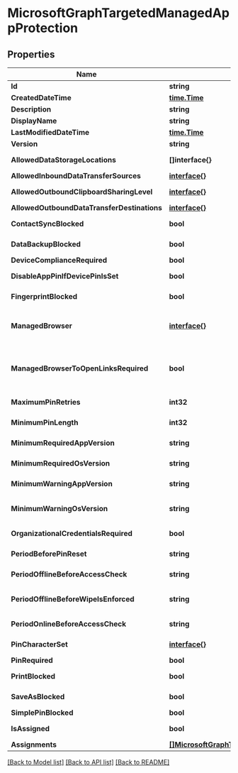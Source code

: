 # MicrosoftGraphTargetedManagedAppProtection

## Properties

Name | Type | Description | Notes
------------ | ------------- | ------------- | -------------
**Id** | **string** |  | [optional] 
**CreatedDateTime** | [**time.Time**](time.Time.md) | The date and time the policy was created. | [optional] 
**Description** | **string** | The policy&#39;s description. | [optional] 
**DisplayName** | **string** | Policy display name. | [optional] 
**LastModifiedDateTime** | [**time.Time**](time.Time.md) | Last time the policy was modified. | [optional] 
**Version** | **string** | Version of the entity. | [optional] 
**AllowedDataStorageLocations** | **[]interface{}** | Data storage locations where a user may store managed data. | [optional] 
**AllowedInboundDataTransferSources** | [**interface{}**](.md) | Sources from which data is allowed to be transferred. | [optional] 
**AllowedOutboundClipboardSharingLevel** | [**interface{}**](.md) | The level to which the clipboard may be shared between apps on the managed device. | [optional] 
**AllowedOutboundDataTransferDestinations** | [**interface{}**](.md) | Destinations to which data is allowed to be transferred. | [optional] 
**ContactSyncBlocked** | **bool** | Indicates whether contacts can be synced to the user&#39;s device. | [optional] 
**DataBackupBlocked** | **bool** | Indicates whether the backup of a managed app&#39;s data is blocked. | [optional] 
**DeviceComplianceRequired** | **bool** | Indicates whether device compliance is required. | [optional] 
**DisableAppPinIfDevicePinIsSet** | **bool** | Indicates whether use of the app pin is required if the device pin is set. | [optional] 
**FingerprintBlocked** | **bool** | Indicates whether use of the fingerprint reader is allowed in place of a pin if PinRequired is set to True. | [optional] 
**ManagedBrowser** | [**interface{}**](.md) | Indicates in which managed browser(s) that internet links should be opened. When this property is configured, ManagedBrowserToOpenLinksRequired should be true. | [optional] 
**ManagedBrowserToOpenLinksRequired** | **bool** | Indicates whether internet links should be opened in the managed browser app, or any custom browser specified by CustomBrowserProtocol (for iOS) or CustomBrowserPackageId/CustomBrowserDisplayName (for Android) | [optional] 
**MaximumPinRetries** | **int32** | Maximum number of incorrect pin retry attempts before the managed app is either blocked or wiped. | [optional] 
**MinimumPinLength** | **int32** | Minimum pin length required for an app-level pin if PinRequired is set to True | [optional] 
**MinimumRequiredAppVersion** | **string** | Versions less than the specified version will block the managed app from accessing company data. | [optional] 
**MinimumRequiredOsVersion** | **string** | Versions less than the specified version will block the managed app from accessing company data. | [optional] 
**MinimumWarningAppVersion** | **string** | Versions less than the specified version will result in warning message on the managed app. | [optional] 
**MinimumWarningOsVersion** | **string** | Versions less than the specified version will result in warning message on the managed app from accessing company data. | [optional] 
**OrganizationalCredentialsRequired** | **bool** | Indicates whether organizational credentials are required for app use. | [optional] 
**PeriodBeforePinReset** | **string** | TimePeriod before the all-level pin must be reset if PinRequired is set to True. | [optional] 
**PeriodOfflineBeforeAccessCheck** | **string** | The period after which access is checked when the device is not connected to the internet. | [optional] 
**PeriodOfflineBeforeWipeIsEnforced** | **string** | The amount of time an app is allowed to remain disconnected from the internet before all managed data it is wiped. | [optional] 
**PeriodOnlineBeforeAccessCheck** | **string** | The period after which access is checked when the device is connected to the internet. | [optional] 
**PinCharacterSet** | [**interface{}**](.md) | Character set which may be used for an app-level pin if PinRequired is set to True. | [optional] 
**PinRequired** | **bool** | Indicates whether an app-level pin is required. | [optional] 
**PrintBlocked** | **bool** | Indicates whether printing is allowed from managed apps. | [optional] 
**SaveAsBlocked** | **bool** | Indicates whether users may use the \&quot;Save As\&quot; menu item to save a copy of protected files. | [optional] 
**SimplePinBlocked** | **bool** | Indicates whether simplePin is blocked. | [optional] 
**IsAssigned** | **bool** | Indicates if the policy is deployed to any inclusion groups or not. | [optional] 
**Assignments** | [**[]MicrosoftGraphTargetedManagedAppPolicyAssignment**](microsoft.graph.targetedManagedAppPolicyAssignment.md) |  | [optional] 

[[Back to Model list]](../README.md#documentation-for-models) [[Back to API list]](../README.md#documentation-for-api-endpoints) [[Back to README]](../README.md)


